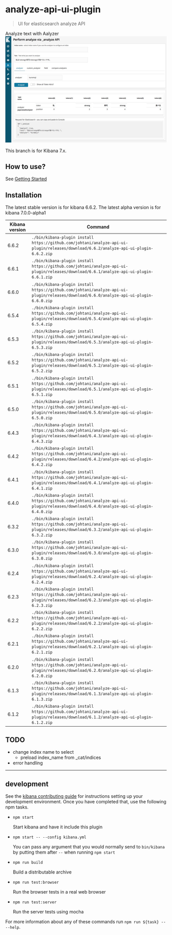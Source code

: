 # analyze-api-ui-plugin

> UI for elasticsearch analyze API

Analyze text with Aalyzer
![Sample image](docs/sample_image.jpg)

This branch is for Kibana 7.x.

## How to use?

See [Getting Started](docs/GETTING_STARTED.md)

## Installation
The latest stable version is for kibana 6.6.2.
The latest alpha version is for kibana 7.0.0-alpha1

| Kibana version | Command |
| ---------- | ------- |
| 6.6.2 | `./bin/kibana-plugin install https://github.com/johtani/analyze-api-ui-plugin/releases/download/6.6.2/analyze-api-ui-plugin-6.6.2.zip`
| 6.6.1 | `./bin/kibana-plugin install https://github.com/johtani/analyze-api-ui-plugin/releases/download/6.6.1/analyze-api-ui-plugin-6.6.1.zip`
| 6.6.0 | `./bin/kibana-plugin install https://github.com/johtani/analyze-api-ui-plugin/releases/download/6.6.0/analyze-api-ui-plugin-6.6.0.zip`
| 6.5.4 | `./bin/kibana-plugin install https://github.com/johtani/analyze-api-ui-plugin/releases/download/6.5.4/analyze-api-ui-plugin-6.5.4.zip`
| 6.5.3 | `./bin/kibana-plugin install https://github.com/johtani/analyze-api-ui-plugin/releases/download/6.5.3/analyze-api-ui-plugin-6.5.3.zip`
| 6.5.2 | `./bin/kibana-plugin install https://github.com/johtani/analyze-api-ui-plugin/releases/download/6.5.2/analyze-api-ui-plugin-6.5.2.zip`
| 6.5.1 | `./bin/kibana-plugin install https://github.com/johtani/analyze-api-ui-plugin/releases/download/6.5.1/analyze-api-ui-plugin-6.5.1.zip`
| 6.5.0 | `./bin/kibana-plugin install https://github.com/johtani/analyze-api-ui-plugin/releases/download/6.5.0/analyze-api-ui-plugin-6.5.0.zip`
| 6.4.3 | `./bin/kibana-plugin install https://github.com/johtani/analyze-api-ui-plugin/releases/download/6.4.3/analyze-api-ui-plugin-6.4.3.zip`
| 6.4.2 | `./bin/kibana-plugin install https://github.com/johtani/analyze-api-ui-plugin/releases/download/6.4.2/analyze-api-ui-plugin-6.4.2.zip`
| 6.4.1 | `./bin/kibana-plugin install https://github.com/johtani/analyze-api-ui-plugin/releases/download/6.4.1/analyze-api-ui-plugin-6.4.1.zip`
| 6.4.0 | `./bin/kibana-plugin install https://github.com/johtani/analyze-api-ui-plugin/releases/download/6.4.0/analyze-api-ui-plugin-6.4.0.zip`
| 6.3.2 | `./bin/kibana-plugin install https://github.com/johtani/analyze-api-ui-plugin/releases/download/6.3.2/analyze-api-ui-plugin-6.3.2.zip`
| 6.3.0 | `./bin/kibana-plugin install https://github.com/johtani/analyze-api-ui-plugin/releases/download/6.3.0/analyze-api-ui-plugin-6.3.0.zip`
| 6.2.4 | `./bin/kibana-plugin install https://github.com/johtani/analyze-api-ui-plugin/releases/download/6.2.4/analyze-api-ui-plugin-6.2.4.zip`
| 6.2.3 | `./bin/kibana-plugin install https://github.com/johtani/analyze-api-ui-plugin/releases/download/6.2.3/analyze-api-ui-plugin-6.2.3.zip`
| 6.2.2 | `./bin/kibana-plugin install https://github.com/johtani/analyze-api-ui-plugin/releases/download/6.2.2/analyze-api-ui-plugin-6.2.2.zip`
| 6.2.1 | `./bin/kibana-plugin install https://github.com/johtani/analyze-api-ui-plugin/releases/download/6.2.1/analyze-api-ui-plugin-6.2.1.zip`
| 6.2.0 | `./bin/kibana-plugin install https://github.com/johtani/analyze-api-ui-plugin/releases/download/6.2.0/analyze-api-ui-plugin-6.2.0.zip`
| 6.1.3 | `./bin/kibana-plugin install https://github.com/johtani/analyze-api-ui-plugin/releases/download/6.1.3/analyze-api-ui-plugin-6.1.3.zip`
| 6.1.2 | `./bin/kibana-plugin install https://github.com/johtani/analyze-api-ui-plugin/releases/download/6.1.2/analyze-api-ui-plugin-6.1.2.zip`

## TODO 

* change index name to select
    * preload index_name from _cat/indices
* error handling

---

## development

See the [kibana contributing guide](https://github.com/elastic/kibana/blob/master/CONTRIBUTING.md) for instructions setting up your development environment. Once you have completed that, use the following npm tasks.

  - `npm start`

    Start kibana and have it include this plugin

  - `npm start -- --config kibana.yml`

    You can pass any argument that you would normally send to `bin/kibana` by putting them after `--` when running `npm start`

  - `npm run build`

    Build a distributable archive

  - `npm run test:browser`

    Run the browser tests in a real web browser

  - `npm run test:server`

    Run the server tests using mocha

For more information about any of these commands run `npm run ${task} -- --help`.
